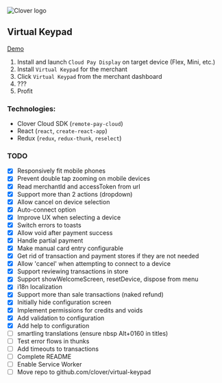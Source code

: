 ![Clover logo](https://www.clover.com/assets/images/public-site/press/clover_primary_gray_rgb.png)

## Virtual Keypad

[Demo](https://jwhitted-clover.github.io/virtual-keypad/)

1. Install and launch `Cloud Pay Display` on target device (Flex, Mini, etc.)
1. Install `Virtual Keypad` for the merchant
1. Click `Virtual Keypad` from the merchant dashboard
1. ???
1. Profit

### Technologies:

- Clover Cloud SDK (`remote-pay-cloud`)
- React (`react`, `create-react-app`)
- Redux (`redux`, `redux-thunk`, `reselect`)

### TODO

- [x] Responsively fit mobile phones
- [x] Prevent double tap zooming on mobile devices
- [x] Read merchantId and accessToken from url
- [x] Support more than 2 actions (dropdown)
- [x] Allow cancel on device selection
- [x] Auto-connect option
- [x] Improve UX when selecting a device
- [x] Switch errors to toasts
- [x] Allow void after payment success
- [x] Handle partial payment
- [x] Make manual card entry configurable
- [x] Get rid of transaction and payment stores if they are not needed
- [x] Allow 'cancel' when attempting to connect to a device
- [x] Support reviewing transactions in store
- [x] Support showWelcomeScreen, resetDevice, dispose from menu
- [x] i18n localization
- [x] Support more than sale transactions (naked refund)
- [x] Initially hide configuration screen
- [x] Implement permissions for credits and voids
- [x] Add validation to configuration
- [x] Add help to configuration
- [ ] smartling translations (ensure nbsp Alt+0160 in titles)
- [ ] Test error flows in thunks
- [ ] Add timeouts to transactions
- [ ] Complete README
- [ ] Enable Service Worker
- [ ] Move repo to github.com/clover/virtual-keypad
